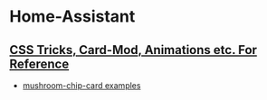 # Home-Assistant


## [CSS Tricks, Card-Mod, Animations etc. For Reference](examples/readme.md)

* [mushroom-chip-card examples](mushroom-chip-card.md)
